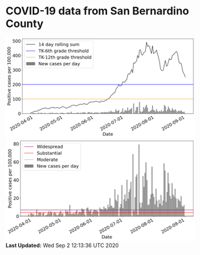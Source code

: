# COVID-19 data from San Bernardino County
![image1](plots/graph.png)
![image2](plots/classification.png)
**Last Updated:** Wed Sep  2 12:13:36 UTC 2020